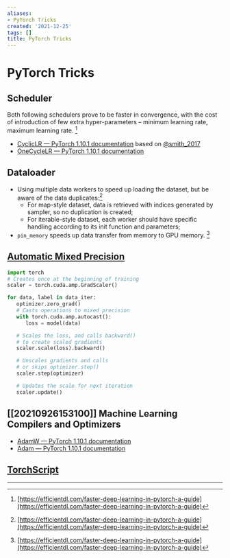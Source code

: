 ```yaml
---
aliases:
- PyTorch Tricks
created: '2021-12-25'
tags: []
title: PyTorch Tricks
---
```


# PyTorch Tricks

## Scheduler

Both following schedulers prove to be faster in convergence, with the cost of introduction of few extra hyper-parameters – minimum learning rate, maximum learning rate. [^1]
- [CyclicLR — PyTorch 1.10.1 documentation](https://pytorch.org/docs/stable/generated/torch.optim.lr_scheduler.CyclicLR.html#cycliclr) based on [@smith_2017](zotero://select/items/@smith_2017)
- [OneCycleLR — PyTorch 1.10.1 documentation](https://pytorch.org/docs/stable/generated/torch.optim.lr_scheduler.OneCycleLR.html)

## Dataloader

- Using multiple data workers to speed up loading the dataset, but be aware of the data duplicates:[^1]
	- For map-style dataset, data is retrieved with indices generated by sampler, so no duplication is created;
	- For iterable-style dataset, each worker should have specific handling according to its init function and parameters;
- `pin_memory` speeds up data transfer from memory to GPU memory. [^1]

## [Automatic Mixed Precision](https://pytorch.org/docs/stable/amp.html#gradient-scaling)

```python
import torch
# Creates once at the beginning of training
scaler = torch.cuda.amp.GradScaler()

for data, label in data_iter:
   optimizer.zero_grad()
   # Casts operations to mixed precision
   with torch.cuda.amp.autocast():
      loss = model(data)

   # Scales the loss, and calls backward()
   # to create scaled gradients
   scaler.scale(loss).backward()

   # Unscales gradients and calls
   # or skips optimizer.step()
   scaler.step(optimizer)

   # Updates the scale for next iteration
   scaler.update()
```

## [[20210926153100]] Machine Learning Compilers and Optimizers

- [AdamW — PyTorch 1.10.1 documentation](https://pytorch.org/docs/stable/generated/torch.optim.AdamW.html)
- [Adam — PyTorch 1.10.1 documentation](https://pytorch.org/docs/stable/generated/torch.optim.Adam.html#torch.optim.Adam)

## [TorchScript](https://pytorch.org/docs/stable/jit.html#creating-torchscript-code)

***

[^1]: [https://efficientdl.com/faster-deep-learning-in-pytorch-a-guide](https://efficientdl.com/faster-deep-learning-in-pytorch-a-guide)